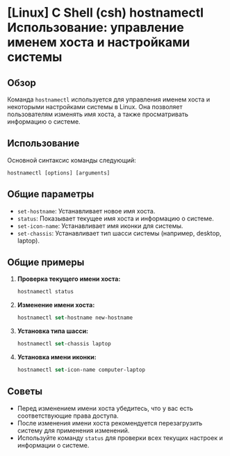 # [Linux] C Shell (csh) hostnamectl Использование: управление именем хоста и настройками системы

## Обзор
Команда `hostnamectl` используется для управления именем хоста и некоторыми настройками системы в Linux. Она позволяет пользователям изменять имя хоста, а также просматривать информацию о системе.

## Использование
Основной синтаксис команды следующий:

```
hostnamectl [options] [arguments]
```

## Общие параметры
- `set-hostname`: Устанавливает новое имя хоста.
- `status`: Показывает текущее имя хоста и информацию о системе.
- `set-icon-name`: Устанавливает имя иконки для системы.
- `set-chassis`: Устанавливает тип шасси системы (например, desktop, laptop).

## Общие примеры
1. **Проверка текущего имени хоста:**
   ```csh
   hostnamectl status
   ```

2. **Изменение имени хоста:**
   ```csh
   hostnamectl set-hostname new-hostname
   ```

3. **Установка типа шасси:**
   ```csh
   hostnamectl set-chassis laptop
   ```

4. **Установка имени иконки:**
   ```csh
   hostnamectl set-icon-name computer-laptop
   ```

## Советы
- Перед изменением имени хоста убедитесь, что у вас есть соответствующие права доступа.
- После изменения имени хоста рекомендуется перезагрузить систему для применения изменений.
- Используйте команду `status` для проверки всех текущих настроек и информации о системе.
